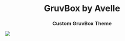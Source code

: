 <h1 align="center">GruvBox by Avelle</h1>
<h3 align="center">Custom GruvBox Theme</h3>
<img src="https://github.com/Av3lle/gruvbox_by_avelle/blob/Master/Screeshots/1.png"/>

